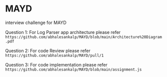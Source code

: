 # MAYD
interview challenge for MAYD

Question 1:
For Log Parser app architecture please refer `https://github.com/abhalesankalp/MAYD/blob/main/Architecture%20Diagram.pdf`


Question 2: 
For code Review please refer `https://github.com/abhalesankalp/MAYD/pull/1`


Question 3:
For code implementation please refer `https://github.com/abhalesankalp/MAYD/blob/main/assignment.js`


